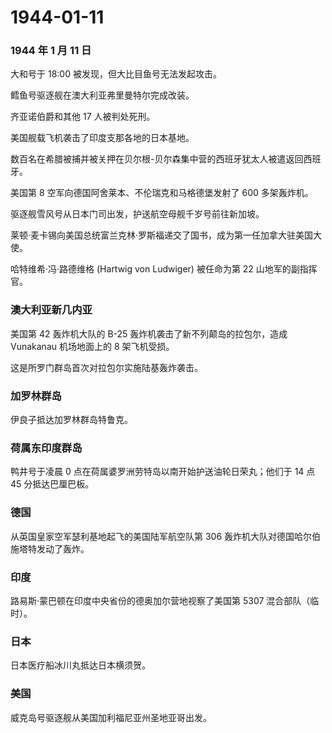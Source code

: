 # 1944-01-11

### 1944 年 1 月 11 日

大和号于 18:00 被发现，但大比目鱼号无法发起攻击。

鳕鱼号驱逐舰在澳大利亚弗里曼特尔完成改装。

齐亚诺伯爵和其他 17 人被判处死刑。

美国舰载飞机袭击了印度支那各地的日本基地。

数百名在希腊被捕并被关押在贝尔根-贝尔森集中营的西班牙犹太人被遣返回西班牙。

美国第 8 空军向德国阿舍莱本、不伦瑞克和马格德堡发射了 600 多架轰炸机。

驱逐舰雪风号从日本门司出发，护送航空母舰千岁号前往新加坡。

莱顿·麦卡锡向美国总统富兰克林·罗斯福递交了国书，成为第一任加拿大驻美国大使。

哈特维希·冯·路德维格 (Hartwig von Ludwiger) 被任命为第 22
山地军的副指挥官。

### 澳大利亚新几内亚

美国第 42 轰炸机大队的 B-25 轰炸机袭击了新不列颠岛的拉包尔，造成
Vunakanau 机场地面上的 8 架飞机受损。

这是所罗门群岛首次对拉包尔实施陆基轰炸袭击。

### 加罗林群岛

伊良子抵达加罗林群岛特鲁克。

### 荷属东印度群岛

鸭井号于凌晨 0 点在荷属婆罗洲劳特岛以南开始护送油轮日荣丸；他们于 14 点
45 分抵达巴厘巴板。

### 德国

从英国皇家空军瑟利基地起飞的美国陆军航空队第 306
轰炸机大队对德国哈尔伯施塔特发动了轰炸。

### 印度

路易斯·蒙巴顿在印度中央省份的德奥加尔营地视察了美国第 5307
混合部队（临时）。

### 日本

日本医疗船冰川丸抵达日本横须贺。

### 美国

威克岛号驱逐舰从美国加利福尼亚州圣地亚哥出发。
